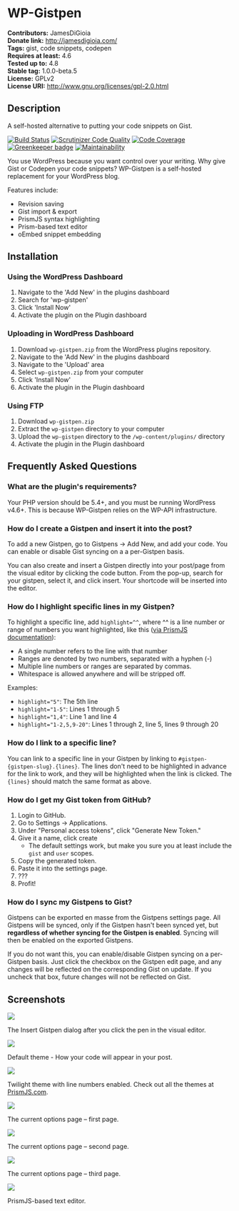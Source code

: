 # WP-Gistpen #

**Contributors:** JamesDiGioia  
**Donate link:** http://jamesdigioia.com/  
**Tags:** gist, code snippets, codepen  
**Requires at least:** 4.6  
**Tested up to:** 4.8  
**Stable tag:** 1.0.0-beta.5  
**License:** GPLv2  
**License URI:** http://www.gnu.org/licenses/gpl-2.0.html  

## Description ##

A self-hosted alternative to putting your code snippets on Gist.

[![Build Status](https://scrutinizer-ci.com/g/mAAdhaTTah/WP-Gistpen/badges/build.png?b=develop)](https://scrutinizer-ci.com/g/mAAdhaTTah/WP-Gistpen/build-status/develop) [![Scrutinizer Code Quality](https://scrutinizer-ci.com/g/mAAdhaTTah/WP-Gistpen/badges/quality-score.png?b=develop)](https://scrutinizer-ci.com/g/mAAdhaTTah/WP-Gistpen/?branch=develop) [![Code Coverage](https://scrutinizer-ci.com/g/mAAdhaTTah/WP-Gistpen/badges/coverage.png?b=develop)](https://scrutinizer-ci.com/g/mAAdhaTTah/WP-Gistpen/?branch=develop)[![Greenkeeper badge](https://badges.greenkeeper.io/mAAdhaTTah/wp-gistpen.svg)](https://greenkeeper.io/) [![Maintainability](https://api.codeclimate.com/v1/badges/0eee18837a01d55dd33e/maintainability)](https://codeclimate.com/github/mAAdhaTTah/wp-gistpen/maintainability)

You use WordPress because you want control over your writing. Why give Gist or Codepen your code snippets? WP-Gistpen is a self-hosted replacement for your WordPress blog.

Features include:

* Revision saving
* Gist import & export
* PrismJS syntax highlighting
* Prism-based text editor
* oEmbed snippet embedding

## Installation ##

### Using the WordPress Dashboard ###

1. Navigate to the 'Add New' in the plugins dashboard
2. Search for 'wp-gistpen'
3. Click 'Install Now'
4. Activate the plugin on the Plugin dashboard

### Uploading in WordPress Dashboard ###

1. Download `wp-gistpen.zip` from the WordPress plugins repository.
2. Navigate to the 'Add New' in the plugins dashboard
3. Navigate to the 'Upload' area
4. Select `wp-gistpen.zip` from your computer
5. Click 'Install Now'
6. Activate the plugin in the Plugin dashboard

### Using FTP ###

1. Download `wp-gistpen.zip`
2. Extract the `wp-gistpen` directory to your computer
3. Upload the `wp-gistpen` directory to the `/wp-content/plugins/` directory
4. Activate the plugin in the Plugin dashboard

## Frequently Asked Questions ##

### What are the plugin's requirements? ###

Your PHP version should be 5.4+, and you must be running WordPress v4.6+. This is because WP-Gistpen relies on the WP-API infrastructure.

### How do I create a Gistpen and insert it into the post? ###

To add a new Gistpen, go to Gistpens -> Add New, and add your code. You can enable or disable Gist syncing on a a per-Gistpen basis.

You can also create and insert a Gistpen directly into your post/page from the visual editor by clicking the code button. From the pop-up, search for your gistpen, select it, and click insert. Your shortcode will be inserted into the editor.

### How do I highlight specific lines in my Gistpen? ###

To highlight a specific line, add `highlight=^^`, where ^^ is a line number or range of numbers you want highlighted, like this ([via PrismJS documentation](http://prismjs.com/plugins/line-highlight/)):

* A single number refers to the line with that number
* Ranges are denoted by two numbers, separated with a hyphen (-)
* Multiple line numbers or ranges are separated by commas.
* Whitespace is allowed anywhere and will be stripped off.

Examples:

* `highlight="5"`: The 5th line
* `highlight="1-5"`: Lines 1 through 5
* `highlight="1,4"`: Line 1 and line 4
* `highlight="1-2,5,9-20"`: Lines 1 through 2, line 5, lines 9 through 20

### How do I link to a specific line? ###

You can link to a specific line in your Gistpen by linking to `#gistpen-{gistpen-slug}.{lines}`. The lines don't need to be highlighted in advance for the link to work, and they will be highlighted when the link is clicked. The `{lines}` should match the same format as above.

### How do I get my Gist token from GitHub? ###

1. Login to GitHub.
2. Go to Settings -> Applications.
3. Under "Personal access tokens", click "Generate New Token."
4. Give it a name, click create
	* The default settings work, but make you sure you at least include the `gist` and `user` scopes.
5. Copy the generated token.
6. Paste it into the settings page.
7. ???
8. Profit!

### How do I sync my Gistpens to Gist? ###

Gistpens can be exported en masse from the Gistpens settings page. All Gistpens will be synced, only if the Gistpen hasn't been synced yet, but **regardless of whether syncing for the Gistpen is enabled**. Syncing will then be enabled on the exported Gistpens.

If you do not want this, you can enable/disable Gistpen syncing on a per-Gistpen basis. Just click the checkbox on the Gistpen edit page, and any changes will be reflected on the corresponding Gist on update. If you uncheck that box, future changes will not be reflected on Gist.

## Screenshots ##

![](screenshot-1.png)

The Insert Gistpen dialog after you click the pen in the visual editor.

![](screenshot-2.png)

Default theme - How your code will appear in your post.

![](screenshot-3.png)

Twilight theme with line numbers enabled. Check out all the themes at [PrismJS.com](http://prismjs.com).

![](screenshot-4.png)

The current options page – first page.

![](screenshot-5.png)

The current options page – second page.

![](screenshot-6.png)

The current options page – third page.

![](screenshot-7.png)

PrismJS-based text editor.

